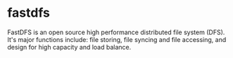 fastdfs
=======

FastDFS is an open source high performance distributed file system (DFS). It's major functions include: file storing, file syncing and file accessing, and design for high capacity and load balance.
